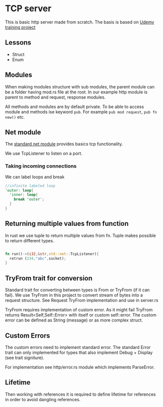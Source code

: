 # TCP server

This is basic http server made from scratch. The basis is based on [Udemy training project](https://udemy.com/course/rust-fundamentals/learn/lecture/20695672#overview)

## Lessons

- Struct
- Enum

## Modules

When making modules structure with sub modules, the parent module can be a folder having mod.rs file at the root. In our example http module is parent to method and request, response modules.

All methods and modules are by default private. To be able to access module and methods ise keyword `pub`. For example `pub mod request`, `pub fn new()` etc.

## Net module

The [standard net module](https://doc.rust-lang.org/std/net/index.html) provides basics tcp functionality.

We use TcpListener to listen on a port.

### Taking incoming connections

We can label loops and break

```rs
//infinite labeled loop
'outer: loop{
  'inner: loop{
    break 'outer';
  }
}
```

## Returning multiple values from function

In rust we use tuple to return multiple values from fn. Tuple makes possible to return different types.

```rs

fn run()->(i32,&str,std::net::TcpListener){
  retrun (234,"abc",socket);
}

```

## TryFrom trait for conversion

Standard trait for converting between types is From or TryFrom (if it can fail). We use TryFrom in this project to convert stream of bytes into a request structure. See Request TryFrom implementation and use in server.rs

TryFrom requires implementation of custom error. As it might fail TryFrom returns Result<Self,Self::Error> with itself or custom self::error. The custom error can be defined as String (message) or as more complex struct.

## Custom Errors

The custom errors need to implement standard error. The standard Error trait can only implemented for types that also implement Debug + Display (see trait signiture).

For implementation see http/error.rs module which implements ParseError.

## Lifetime

Then working with references it is required to define lifetime for references in order to avoid dangling references.

```rs


```
